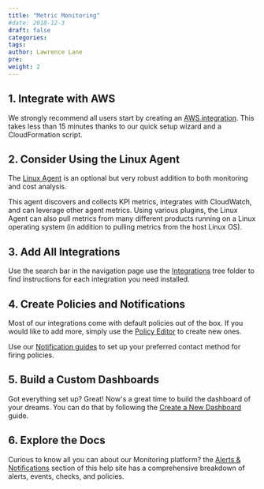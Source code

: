 ```yaml
---
title: "Metric Monitoring"
#date: 2018-12-3
draft: false
categories:
tags:
author: Lawrence Lane
pre:
weight: 2
---
```


## 1. Integrate with AWS
We strongly recommend all users start by creating an [AWS integration][1]. This takes less than 15 minutes thanks to our quick setup wizard and a CloudFormation script.

## 2. Consider Using the Linux Agent

The [Linux Agent][2] is an optional but very robust addition to both monitoring and cost analysis.

This agent discovers and collects KPI metrics, integrates with CloudWatch, and can leverage other agent metrics. Using various plugins, the Linux Agent can also pull metrics from many different products running on a Linux operating system (in addition to pulling metrics from the host Linux OS).

## 3. Add All Integrations
Use the search bar in the navigation page use the [Integrations][3] tree folder to find instructions for each integration you need installed.

## 4. Create Policies and Notifications
Most of our integrations come with default policies out of the box. If you would like to add more, simply use the [Policy Editor][4] to create new ones.

Use our [Notification guides][5] to set up your preferred contact method for firing policies.

## 5. Build a Custom Dashboards
Got everything set up? Great! Now's a great time to build the dashboard of your dreams. You can do that by following the [Create a New Dashboard][7] guide. 

## 6. Explore the Docs

Curious to know all you can about our Monitoring platform? the [Alerts & Notifications][6] section of this help site has a comprehensive breakdown of alerts, events, checks, and policies.

[1]: /integrations/aws-integration/aws-CloudFormation-Installation
[2]: /integrations/agents/LINUX-agent/linux-standard-install
[3]: /integrations
[4]: /alerts-notifications/policies/create-edit-policies
[5]: /alerts-notifications/notifications
[6]: /alerts-notifications
[7]: /data-visualization/dashboards/create-new-dashboard
